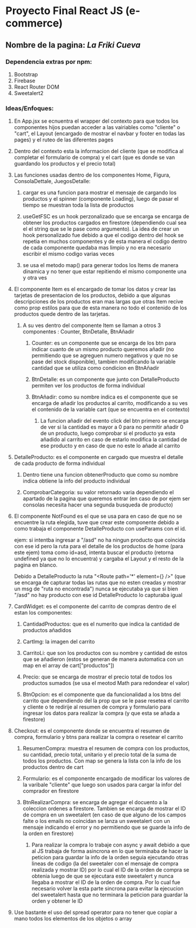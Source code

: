 # Proyecto Final React JS (e-commerce)

## Nombre de la pagina: *La Friki Cueva*

### Dependencia extras por npm:
1. Bootstrap
2. Firebase
3. React Router DOM
4. Sweetalert2

### Ideas/Enfoques:
1. En App.jsx se ecnuentra el wrapper del contexto para que todos los componentes hijos puedan acceder a las vairiables como "cliente" o "cart", el Layout (encargado de mostrar el navbar y footer en todas las pages) y el ruteo de las diferentes pages

2. Dentro del contexto esta la informacion del cliente (que se modifica al completar el formulario de compra) y el cart (que es donde se van guardando los productos y el precio total)

3. Las funciones usadas dentro de los componentes Home, Figura, ConsolaDettale, JuegosDetalle:
    
    1. cargar es una funcion para mostrar el mensaje de cargando los productos y el spinner (componente Loading), luego de pasar el tiempo se muestran toda la lista de productos

    2. useGetFSC es un hook perzonalizado que se encarga se encarga de obtener los productos cargados en firestore (dependiendo cual sea el el string que se le pase como argumento). La idea de crear un hook personalizado fue debido a que el codigo dentro del hook se repetia en muchos componentes y de esta manera el codigo dentro de cada componente quedaba mas limpio y no era necesario escribir el mismo codigo varias veces

    3. se usa el metodo map() para generar todos los Items de manera dinamica y no tener que estar repitiendo el mismo componente una y otra ves

4. El componente Item es el encargado de tomar los datos y crear las tarjetas de presentacion de los productos, debido a que algunas descripciones de los productos eran mas largas que otras Item recive como prop estilos para que de esta manera no todo el contenido de los productos quede dentro de las tarjetas.
    
    1. A su ves dentro del componente Item se llaman a otros 3 componentes : Counter, BtnDetalle, BtnAñadir

        1. Counter: es un componente que se encarga de los btn para indicar cuanto de un mismo producto queremos añadir (no permitiendo que se agreguen numero negativos y que no se pase del stock disponible), tambien modificando la variable cantidad que se utiliza como condicion en BtnAñadir

        2. BtnDetalle: es un componente que junto con DetalleProducto permiten ver los productos de forma individual

        3. BtnAñadir: como su nombre indica es el componente que se encarga de añadir los productos al carrito, modificando a su ves el contenido de la variable cart (que se encuentra en el contexto)
            
            1. La funcion añadir del evento click del btn primero se encarga de ver si la cantidad es mayor a 0 para no permitir añadir 0 de un producto, luego comprobar si el producto ya esta añadido al carrito en caso de estarlo modifica la cantidad de ese producto y en caso de que no este lo añade al carrito

5. DetalleProducto: es el componente en cargado que muestra el detalle de cada producto de forma individual

    1. Dentro tiene una funcion obtenerProducto que como su nombre indica obtiene la info del producto individual

    2. ComprobarCategoria: su valor retornado varia dependiendo el apartado de la pagina que queremos entrar (en caso de por ejem ser consolas necesita hacer una segunda busqueda de producto) 

6. El componente NotFound es el que se usa para en caso de que no se encuentre la ruta elegida, tuve que crear este componente debido a como trabaja el componente DetalleProducto con useParams con el id.

    ejem: si intentba ingresar a "/asd" no ha ningun producto que coincida con ese id pero la ruta para el detalle de los productos de home (para este ejem) toma como id=asd, intenta buscar el producto (retorna undefined ya que no lo encuentra) y cargaba el Layout y el resto de la pagina en blanco.

    Debido a DetalleProducto la ruta "<Route path='*' element={<NotFound/>} />" (que se encarga de capturar todas las rutas que no esten creadas y mostrar un msg de "ruta no encontrada") nunca se ejecutaba ya que si bien "/asd" no hay producto con ese id DetalleProducto lo capturaba igual

7. CardWidget: es el componente del carrito de compras dentro de el estan los componentes:

    1. CantidadProductos: que es el numerito que indica la cantidad de productos añadidos

    2. CartImg: la imagen del carrito

    3. CarritoLi: que son los productos con su nombre y cantidad de estos que se añadieron (estos se generan de manera automatica con un map en el array de cart["productos"])

    4. Precio: que se encarga de mostrar el precio total de todos los productos sumados (se usa el meotod Math para redondear el valor)

    5. BtnOpcion: es el componente que da funcionalidad a los btns del carrito que dependiendo del la prop que se le pase resetea el carrito y cliente o te redirije al resumen de compra y formulario para ingresar los datos para realizar la compra (y que esta se añada a firestore) 

8. Checkout: es el componente donde se encuentra el resumen de compra, formulario y btns para realizar la compra o resetear el carrito

    1. ResumenCompra: muestra el resumen de compra con los productos, su cantidad, precio total, unitario y el precio total de la suma de todos los productos.
    Con map se genera la lista con la info de los productos dentro de cart

    2. Formulario: es el componente encargado de modificar los valores de la varibale "cliente" que luego son usados para cargar la infor del comprador en firestore

    3. BtnRealizarCompra: se encarga de agregar el docuento a la coleccion ordenes a firestore. Tambien se encarga de mostrar el ID de compra en un sweetalert (en caso de que alguno de los campos falte o los emails no coincidan se lanza un sweetalert con un mensaje indicando el error y no permitiendo que se guarde la info de la orden en firestore)

        1. Para realizar la compra lo trabaje con async y await debido a que al JS trabaja de forma asincrona en lo que terminaba de hacer la peticion para guardar la info de la orden seguia ejecutando otras lineas de codigo (la del sweetaler con el mensaje de compra realizada y mostrar ID) por lo cual el ID de la orden de compra se obtenia luego de que se ejecutara este sweetalert y nunca llegaba a mostrar el ID de la orden de compra. Por lo cual fue necesario volver la esta parte sincrona para evitar la ejecucion del sweetalert hasta que no terminara la peticion para guardar la orden y obtener le ID

9. Use bastante el uso del spread operator para no tener que copiar a mano todos los elementos de los objetos o array 